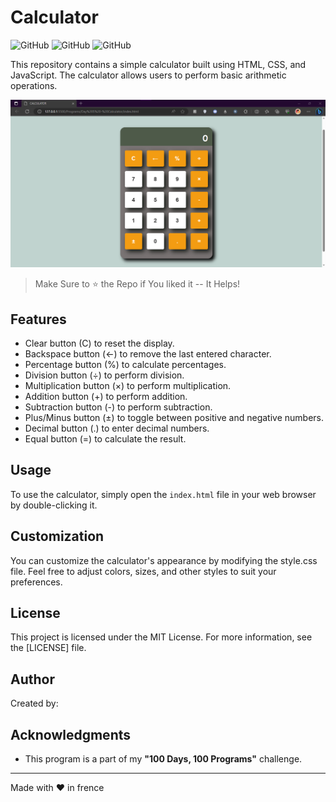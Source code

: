 # Calculator

![GitHub](https://img.shields.io/badge/HTML-5-orange?style=flat-square)
![GitHub](https://img.shields.io/badge/CSS-3-blue?style=flat-square)
![GitHub](https://img.shields.io/badge/JavaScript-ES6-yellow?style=flat-square)

This repository contains a simple calculator built using HTML, CSS, and JavaScript. The calculator allows users to perform basic arithmetic operations.


![Calculator Screenshot](./screenshots/calculator.png)

> Make Sure to ⭐ the Repo if You liked it -- It Helps!

## Features

- Clear button (C) to reset the display.
- Backspace button (&larr;) to remove the last entered character.
- Percentage button (%) to calculate percentages.
- Division button (&divide;) to perform division.
- Multiplication button (&times;) to perform multiplication.
- Addition button (+) to perform addition.
- Subtraction button (-) to perform subtraction.
- Plus/Minus button (&plusmn;) to toggle between positive and negative numbers.
- Decimal button (.) to enter decimal numbers.
- Equal button (=) to calculate the result.

## Usage

To use the calculator, simply open the `index.html` file in your web browser by double-clicking it.

## Customization

You can customize the calculator's appearance by modifying the style.css file. Feel free to adjust colors, sizes, and other styles to suit your preferences.

## License

This project is licensed under the MIT License. For more information, see the [LICENSE] file.

## Author

Created by: 

## Acknowledgments

- This program is a part of my **"100 Days, 100 Programs"** challenge.

---

Made with ❤️ in frence


